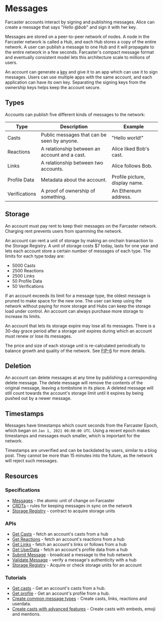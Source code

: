 # Messages

Farcaster accounts interact by signing and publishing messages. Alice can create a message that says "_Hello @bob_" and sign it with her key.

Messages are stored on a peer-to-peer network of nodes. A node in the Farcaster network is called a Hub, and each Hub stores a copy of the entire network. A user can publish a message to one Hub and it will propagate to the entire network in a few seconds. Farcaster's compact message format and eventually consistent model lets this architecture scale to millions of users.

An account can generate a [key](./accounts.md#adding-account-keys) and give it to an app which can use it to sign messages. Users can use multiple apps with the same account, and each application can have its own key. Separating the signing keys from the ownership keys helps keep the account secure.

## Types

Accounts can publish five different kinds of messages to the network:

| Type          | Description                                   | Example                        |
| ------------- | --------------------------------------------- | ------------------------------ |
| Casts         | Public messages that can be seen by anyone.   | "Hello world!"                 |
| Reactions     | A relationship between an account and a cast. | Alice liked Bob's cast.        |
| Links         | A relationship between two accounts.          | Alice follows Bob.             |
| Profile Data  | Metadata about the account.                   | Profile picture, display name. |
| Verifications | A proof of ownership of something.            | An Ethereum address.           |

## Storage

An account must pay rent to keep their messages on the Farcaster network. Charging rent prevents users from spamming the network.

An account can rent a unit of storage by making an onchain transaction to the Storage Registry. A unit of storage costs $7 today, lasts for one year and lets each account store a certain number of messages of each type. The limits for each type today are:

- 5000 Casts
- 2500 Reactions
- 2500 Links
- 50 Profile Data
- 50 Verifications

If an account exceeds its limit for a message type, the oldest message is pruned to make space for the new one. The user can keep using the network without paying for more storage and Hubs can keep the storage load under control. An account can always purchase more storage to increase its limits.

An account that lets its storage expire may lose all its messages. There is a 30-day grace period after a storage unit expires during which an account must renew or lose its messages.

The price and size of each storage unit is re-calculated periodically to balance growth and quality of the network. See [FIP-6](https://github.com/farcasterxyz/protocol/discussions/98)
for more details.

## Deletion

An account can delete messages at any time by publishing a corresponding delete message. The delete message will remove the contents of the original message, leaving a tombstone in its place. A deleted message will still count towards the account's storage limit until it expires by being pushed out by a newer message.

## Timestamps

Messages have timestamps which count seconds from the Farcaster Epoch, which began on `Jan 1, 2021 00:00:00 UTC`. Using a recent epoch makes timestamps and messages much smaller, which is important for the network.

Timestamps are unverified and can be backdated by users, similar to a blog post. They cannot be more than 15 minutes into the future, as the network will reject such messages.

## Resources

### Specifications

- [Messages](https://github.com/farcasterxyz/protocol/blob/main/docs/SPECIFICATION.md#2-message-specifications) - the atomic unit of change on Farcaster
- [CRDTs](https://github.com/farcasterxyz/protocol/blob/main/docs/SPECIFICATION.md#31-crdts) - rules for keeping messages in sync on the network
- [Storage Registry](https://github.com/farcasterxyz/protocol/blob/main/docs/SPECIFICATION.md#13-storage-registry) - contract to acquire storage units

### APIs

- [Get Casts](../../reference/hubble/httpapi/casts) - fetch an account's casts from a hub
- [Get Reactions](../../reference/hubble/httpapi/reactions) - fetch an account's reactions from a hub
- [Get Links](../../reference/hubble/httpapi/links) - fetch an account's links or follows from a hub
- [Get UserData](../../reference/hubble/httpapi/userdata) - fetch an account's profile data from a hub
- [Submit Message](../../reference/hubble/httpapi/message#submitmessage) - broadcast a message to the hub network
- [Validate Message](../../reference/hubble/httpapi/message#validatemessage) - verify a message's authenticity with a hub
- [Storage Registry](../../reference/contracts/reference/storage-registry) - Acquire or check storage units for an account

### Tutorials

- [Get casts](../../developers/guides/querying/fetch-casts) - Get an account's casts from a hub.
- [Get profile](../../developers/guides/querying/fetch-profile) - Get an account's profile from a hub.
- [Create common message types](../../developers/guides/writing/messages) - Create casts, links, reactions and userdata.
- [Create casts with advanced features](../../developers/guides/writing/casts) - Create casts with embeds, emoji and mentions.
